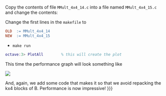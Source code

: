 Copy the contents of file `MMult_4x4_14.c` into a file named `MMult_4x4_15.c` and change the contents:

Change the first lines in the `makefile` to
```makefile
OLD  := MMult_4x4_14
NEW  := MMult_4x4_15
```
 * `make run`
```matlab
octave:3> PlotAll        % this will create the plot
```

This time the performance graph will look something like

![](https://github.com/SudoNohup/HowToOptimizeGemm/raw/master/figures/compare_MMult-4x4-14_MMult-4x4-15.png)


And, again, we add some code that makes it so that we avoid repacking the kx4 blocks of B.  Performance is now impressive!
}}}
